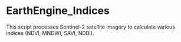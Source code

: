 # EarthEngine_Indices
This script processes Sentinel-2 satellite imagery to calculate various indices (NDVI, MNDWI, SAVI, NDBI).
